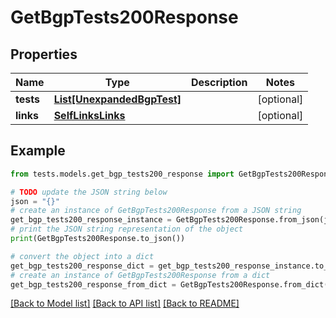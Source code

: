 # GetBgpTests200Response


## Properties

Name | Type | Description | Notes
------------ | ------------- | ------------- | -------------
**tests** | [**List[UnexpandedBgpTest]**](UnexpandedBgpTest.md) |  | [optional] 
**links** | [**SelfLinksLinks**](SelfLinksLinks.md) |  | [optional] 

## Example

```python
from tests.models.get_bgp_tests200_response import GetBgpTests200Response

# TODO update the JSON string below
json = "{}"
# create an instance of GetBgpTests200Response from a JSON string
get_bgp_tests200_response_instance = GetBgpTests200Response.from_json(json)
# print the JSON string representation of the object
print(GetBgpTests200Response.to_json())

# convert the object into a dict
get_bgp_tests200_response_dict = get_bgp_tests200_response_instance.to_dict()
# create an instance of GetBgpTests200Response from a dict
get_bgp_tests200_response_from_dict = GetBgpTests200Response.from_dict(get_bgp_tests200_response_dict)
```
[[Back to Model list]](../README.md#documentation-for-models) [[Back to API list]](../README.md#documentation-for-api-endpoints) [[Back to README]](../README.md)


